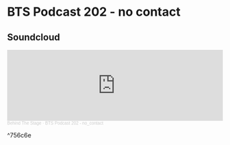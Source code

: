 # BTS Podcast 202 - no contact

## Soundcloud

<iframe width="100%" height="166" scrolling="no" frameborder="no" allow="autoplay" src="https://w.soundcloud.com/player/?url=https%3A//api.soundcloud.com/tracks/983479801&color=%23ff5500&auto_play=false&hide_related=false&show_comments=true&show_user=true&show_reposts=false&show_teaser=true"></iframe><div style="font-size: 10px; color: #cccccc;line-break: anywhere;word-break: normal;overflow: hidden;white-space: nowrap;text-overflow: ellipsis; font-family: Interstate,Lucida Grande,Lucida Sans Unicode,Lucida Sans,Garuda,Verdana,Tahoma,sans-serif;font-weight: 100;"><a href="https://soundcloud.com/behind-the-stage" title="Behind The Stage" target="_blank" style="color: #cccccc; text-decoration: none;">Behind The Stage</a> · <a href="https://soundcloud.com/behind-the-stage/bts-podcast-202-no_contact" title="BTS Podcast 202 - no_contact" target="_blank" style="color: #cccccc; text-decoration: none;">BTS Podcast 202 - no_contact</a></div>

^756c6e

